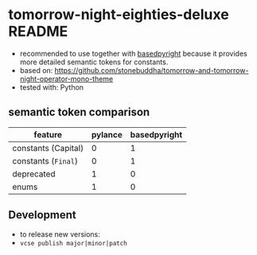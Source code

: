 # tomorrow-night-eighties-deluxe README

- recommended to use together with [basedpyright](https://github.com/detachhead/basedpyright) because it provides more detailed semantic tokens for constants.
- based on: <https://github.com/stonebuddha/tomorrow-and-tomorrow-night-operator-mono-theme>
- tested with: Python

## semantic token comparison

| feature             | pylance | basedpyright |
| ------------------- | ------- | ------------ |
| constants (Capital) | 0       | 1            |
| constants (`Final`) | 0       | 1            |
| deprecated          | 1       | 0            |
| enums               | 1       | 0            |

## Development

- to release new versions:
- `vcse publish major|minor|patch`